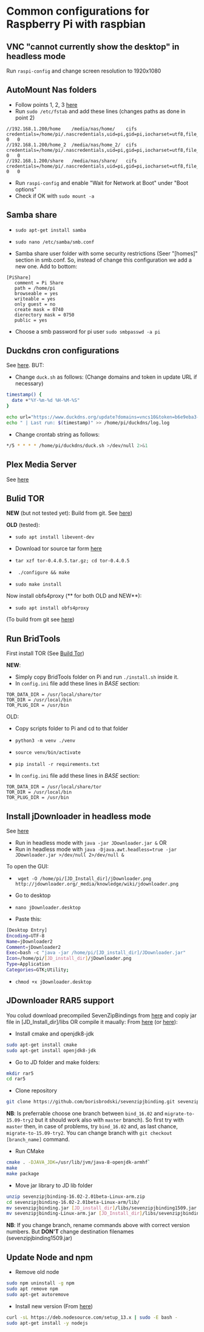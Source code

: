 # Common configurations for Raspberry Pi with raspbian

## VNC "cannot currently show the desktop" in headless mode
Run `raspi-config` and change screen resolution to 1920x1080

## AutoMount Nas folders
- Follow points 1, 2, 3 [here](http://timlehr.com/auto-mount-samba-cifs-shares-via-fstab-on-linux/)
- Run `sudo /etc/fstab` and add these lines (changes paths as done in point 2)

``` 
//192.168.1.200/home	/media/nas/home/	cifs	credentials=/home/pi/.nascredentials,uid=pi,gid=pi,iocharset=utf8,file_mode=0777,dir_mode=0777,noperm,vers=1.0	0	0
//192.168.1.200/home_2	/media/nas/home_2/	cifs	credentials=/home/pi/.nascredentials,uid=pi,gid=pi,iocharset=utf8,file_mode=0777,dir_mode=0777,noperm,vers=1.0	0	0
//192.168.1.200/share	/media/nas/share/	cifs	credentials=/home/pi/.nascredentials,uid=pi,gid=pi,iocharset=utf8,file_mode=0777,dir_mode=0777,noperm,vers=1.0	0	0
```

- Run `raspi-config` and enable "Wait for Network at Boot" under "Boot options"
- Check if OK with `sudo mount -a`


## Samba share
- `sudo apt-get install samba`

- `sudo nano /etc/samba/smb.conf`

- Samba share user folder with some security restrictions (Seer "[homes]" section in smb.conf. So, instead of change this configuration we add a new one. 
Add to bottom:

```
[PiShare]
   comment = Pi Share
   path = /home/pi
   browseable = yes
   writeable = yes
   only guest = no
   create mask = 0740
   dierectory mask = 0750
   public = yes
```

- Choose a smb password for pi user
`sudo smbpasswd -a pi`


## Duckdns cron configurations
See [here](https://www.duckdns.org/install.jsp?tab=pi&domain=vncs10). BUT:
- Change `duck.sh` as follows: (Change domains and token in update URL if necessary)

``` bash 
timestamp() {
  date +"%Y-%m-%d %H-%M-%S"
}

echo url="https://www.duckdns.org/update?domains=vncs10&token=b6e9eba3-1b42-4c66-898a-0d5204833f36&ip=" | curl -k -o /home/pi/duckdns/log.log -K -
echo " | Last run: $(timestamp)" >> /home/pi/duckdns/log.log
```

- Change crontab string as follows:

``` bash 
*/5 * * * * /home/pi/duckdns/duck.sh >/dev/null 2>&1
```


## Plex Media Server
See [here](https://pimylifeup.com/raspberry-pi-plex-server/)


## Bulid TOR
**NEW** (but not tested yet):
Build from git. See [here](https://tor.stackexchange.com/questions/75/how-can-i-install-tor-from-the-source-code-in-the-git-repository))

**OLD** (tested):

- `sudo apt install libevent-dev`

- Download tor source tar form [here](https://www.torproject.org/it/download/tor/)

- `tar xzf tor-0.4.0.5.tar.gz; cd tor-0.4.0.5`

- ` ./configure && make`

- `sudo make install`


Now install obfs4proxy (** for both OLD and NEW**):

- `sudo apt install obfs4proxy`


(To build from git see [here](https://tor.stackexchange.com/questions/75/how-can-i-install-tor-from-the-source-code-in-the-git-repository))


## Run BridTools
First install TOR (See [Build Tor](#build-tor))

**NEW**:
- Simply copy BridTools folder on Pi and run `./install.sh` inside it.
- In `config.ini` file add these lines in *BASE* section:

```
TOR_DATA_DIR = /usr/local/share/tor
TOR_DIR = /usr/local/bin
TOR_PLUG_DIR = /usr/bin
```

OLD:

- Copy scripts folder to Pi and cd to that folder

- `python3 -m venv ./venv`

- `source venv/bin/activate`

- `pip install -r requirements.txt`

- In `config.ini` file add these lines in *BASE* section:

```
TOR_DATA_DIR = /usr/local/share/tor
TOR_DIR = /usr/local/bin
TOR_PLUG_DIR = /usr/bin
```


## Install jDownloader in headless mode
See [here](https://support.jdownloader.org/Knowledgebase/Article/View/52/0/install-jdownloader-on-nas-and-embedded-devices)
- Run in headless mode with `java -jar JDownloader.jar &` 
OR
- Run in headless mode with `java -Djava.awt.headless=true -jar JDownloader.jar >/dev/null 2>/dev/null &`

To open the GUI:
- ` wget -O /home/pi/[JD_Install_dir]/jDownloader.png http://jdownloader.org/_media/knowledge/wiki/jdownloader.png`

- Go to desktop

- `nano jDownloader.desktop`

- Paste this:

``` bash
[Desktop Entry]
Encoding=UTF-8
Name=jDownloader2
Comment=jDownloader2
Exec=bash -c "java -jar /home/pi/[JD_install_dir]/JDownloader.jar"
Icon=/home/pi/[JD_install_dir]/jDownloader.png
Type=Application
Categories=GTK;Utility;
```

- `chmod +x jDownloader.desktop`


## JDownloader RAR5 support
You colud download precompiled SevenZipBindings from [here](https://board.jdownloader.org/showpost.php?p=455292&postcount=583) and copiy jar file in [JD_Install_dir]/libs
 OR compile it maually:
From [here](https://www.ixsystems.com/community/threads/guide-jdownloader2-in-11-1-release-iocage-with-rar5-working.74073/) (or [here](https://board.jdownloader.org/showpost.php?p=446708&postcount=465)):

- Install cmake and openjdk8-jdk

``` bash
sudo apt-get install cmake
sudo apt-get install openjdk8-jdk
```

- Go to JD folder and make folders:

``` bash
mkdir rar5
cd rar5
```

- Clone repository

``` bash
git clone https://github.com/borisbrodski/sevenzipjbinding.git sevenzipbinding
```

**NB**: Is preferrable choose one branch between `bind_16.02` and `migrate-to-15.09-try2` but it should work also with `master` branch).
So first try with `master` then, in case of problems, try `bind_16.02` and, as last chance, `migrate-to-15.09-try2`.
You can change branch with `git checkout [branch_name]` command.

- Run CMake

``` bash
cmake . -DJAVA_JDK=/usr/lib/jvm/java-8-openjdk-armhf`
make
make package
```

- Move jar library to JD lib folder

``` bash
unzip sevenzipjbinding-16.02-2.01beta-Linux-arm.zip
cd sevenzipjbinding-16.02-2.01beta-Linux-arm/lib/
mv sevenzipjbinding.jar [JD_install_dir]/libs/sevenzipjbinding1509.jar
mv sevenzipjbinding-Linux-arm.jar [JD_Install_dir]/libs/sevenzipjbinding1509LinuxArmVersion.jar
```

**NB**: If you change branch, rename commands above with correct version numbers. But **DON'T** change destination filenames (sevenzipjbinding1509.jar)


## Update Node and npm
- Remove old node

``` bash
sudo npm uninstall -g npm
sudo apt remove npm
sudo apt-get autoremove
```

- Install new version (From [here](https://github.com/nodesource/distributions/blob/master/README.md))

``` bash
curl -sL https://deb.nodesource.com/setup_13.x | sudo -E bash -
sudo apt-get install -y nodejs
```